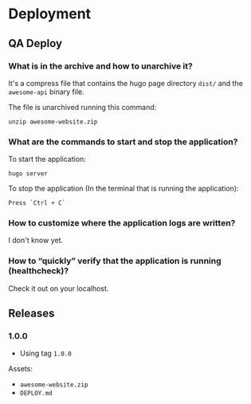 # Deployment

## QA Deploy

### What is in the archive and how to unarchive it?

It's a compress file that contains the hugo page directory `dist/`
and the `awesome-api` binary file.

The file is unarchived running this command:

```shell
unzip awesome-website.zip
```

### What are the commands to start and stop the application?

To start the application:

```shell
hugo server
```

To stop the application (In the terminal that is running the application):

```shell
Press `Ctrl + C`
```

### How to customize where the application logs are written?

I don't know yet.

### How to “quickly” verify that the application is running (healthcheck)?

Check it out on your localhost.

## Releases

### 1.0.0

- Using tag `1.0.0`

Assets:

- `awesome-website.zip`
- `DEPLOY.md`
